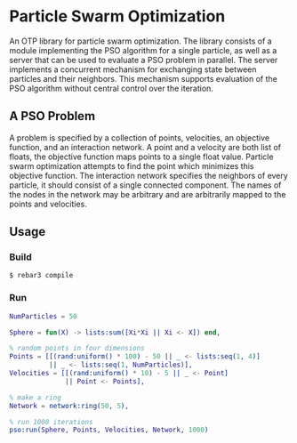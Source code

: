# Particle Swarm Optimization

An OTP library for particle swarm optimization. The library consists of
a module implementing the PSO algorithm for a single particle, as well as
a server that can be used to evaluate a PSO problem in parallel. The server
implements a concurrent mechanism for exchanging state between particles and
their neighbors. This mechanism supports evaluation of the PSO algorithm
without central control over the iteration.

## A PSO Problem

A problem is specified by a collection of points, velocities, an objective
function, and an interaction network. A point and a velocity are both list of
floats, the objective function maps points to a single float value. Particle
swarm optimization attempts to find the point which minimizes this objective
function. The interaction network specifies the neighbors of every particle,
it should consist of a single connected component. The names of the nodes
in the network may be arbitrary and are arbitrarily mapped to the points and
velocities.

## Usage

### Build


    $ rebar3 compile

### Run

```erlang
NumParticles = 50

Sphere = fun(X) -> lists:sum([Xi*Xi || Xi <- X]) end,

% random points in four dimensions
Points = [[(rand:uniform() * 100) - 50 || _ <- lists:seq(1, 4)]
          || _ <- lists:seq(1, NumParticles)],
Velocities = [[(rand:uniform() * 10) - 5 || _ <- Point]
              || Point <- Points],

% make a ring
Network = network:ring(50, 5),

% run 1000 iterations
pso:run(Sphere, Points, Velocities, Network, 1000)
```
